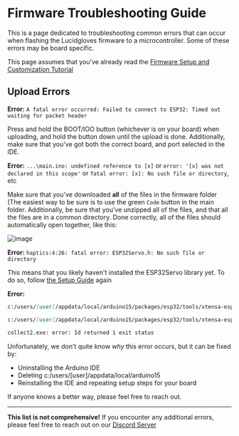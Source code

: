# Firmware Troubleshooting Guide

This is a page dedicated to troubleshooting common errors that can occur when flashing the Lucidgloves firmware to a microcontroller. Some of these errors may be board specific. 

This page assumes that you've already read the [Firmware Setup and Customization Tutorial](https://github.com/LucidVR/lucidgloves/wiki/Firmware-Setup-and-Customization-Tutorial)

## Upload Errors

**Error:** `A fatal error occurred: Failed to connect to ESP32: Timed out waiting for packet header`

Press and hold the BOOT/IOO button (whichever is on your board) when uploading, and hold the button down until the upload is done. Additionally, make sure that you've got both the correct board, and port selected in the IDE. 

**Error:** `...\main.ino: undefined reference to [x]` or `error: '[x] was not declared in this scope'` or `fatal error: [x]: No such file or directory`, etc

Make sure that you've downloaded **all** of the files in the firmware folder (The easiest way to be sure is to use the green `Code` button in the main folder. Additionally, be sure that you've unzipped all of the files, and that all the files are in a common directory. Done correctly, all of the files should automatically open together, like this:

![image](https://user-images.githubusercontent.com/33757254/155819538-3d21779c-8bda-499f-b9f6-49d3e30902eb.png)

**Error:** `haptics:4:26: fatal error: ESP32Servo.h: No such file or directory`

This means that you likely haven't installed the ESP32Servo library yet. To do so, follow [the Setup Guide](https://github.com/LucidVR/lucidgloves/wiki/Firmware-Setup-and-Customization-Tutorial#adding-required-esp-32-libraries) again

**Error:** 
``` markdown
c:/users/[user]/appdata/local/arduino15/packages/esp32/tools/xtensa-esp32-elf-gcc/1.22.0-97-gc752ad5-5.2.0/bin/../lib/gcc/xtensa-esp32-elf/5.2.0/../../../../xtensa-esp32-elf/bin/ld.exe: cannot find crt1-sim.o: No such file or directory

c:/users/[user]/appdata/local/arduino15/packages/esp32/tools/xtensa-esp32-elf-gcc/1.22.0-97-gc752ad5-5.2.0/bin/../lib/gcc/xtensa-esp32-elf/5.2.0/../../../../xtensa-esp32-elf/bin/ld.exe: cannot find _vectors.o: No such file or directory
   
collect2.exe: error: Id returned 1 exit status
```
Unfortunately, we don't quite know *why* this error occurs, but it can be fixed by:
* Uninstalling the Arduino IDE
* Deleting c:/users/[user]/appdata/local/arduino15
* Reinstalling the IDE and repeating setup steps for your board

If anyone knows a better way, please feel free to reach out. 

***

**This list is not comprehensive!** If you encounter any additional errors, please feel free to reach out on our [Discord Server](https://discord.gg/lucidvr)